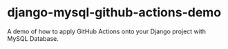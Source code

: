 # django-mysql-github-actions-demo
A demo of how to apply GitHub Actions onto your Django project with MySQL Database.

